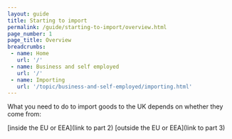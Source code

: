 ```yaml
---
layout: guide
title: Starting to import
permalink: /guide/starting-to-import/overview.html
page_number: 1
page_title: Overview
breadcrumbs:
 - name: Home
   url: '/'
 - name: Business and self employed
   url: '/'
 - name: Importing
   url: '/topic/business-and-self-employed/importing.html'   
---
```


What you need to do to import goods to the UK depends on whether they come from:

[inside the EU or EEA](link to part 2)
[outside the EU or EEA](link to part 3)
